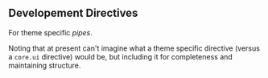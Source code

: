 ## Developement Directives ##

For theme specific *pipes*.

Noting that at present can't imagine what a theme specific 
directive (versus a `core.ui` directive) would be, but including
it for completeness and maintaining structure.

